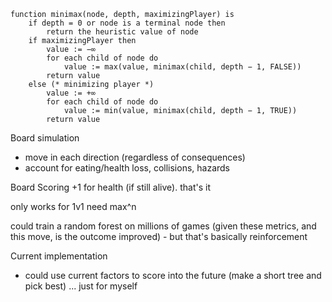     function minimax(node, depth, maximizingPlayer) is
        if depth = 0 or node is a terminal node then
            return the heuristic value of node
        if maximizingPlayer then
            value := −∞
            for each child of node do
                value := max(value, minimax(child, depth − 1, FALSE))
            return value
        else (* minimizing player *)
            value := +∞
            for each child of node do
                value := min(value, minimax(child, depth − 1, TRUE))
            return value

Board simulation

- move in each direction (regardless of consequences)
- account for eating/health loss, collisions, hazards

Board Scoring
+1 for health (if still alive). that's it

only works for 1v1 need max^n

could train a random forest on millions of games (given these metrics, and this move, is the outcome improved) - but that's basically reinforcement

Current implementation

- could use current factors to score into the future (make a short tree and pick best) ... just for myself
